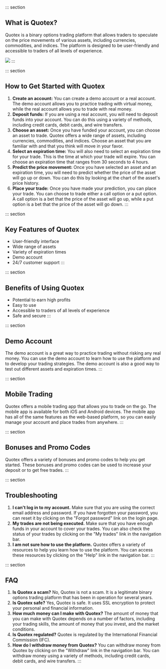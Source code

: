 ::: section
## What is Quotex?

Quotex is a binary options trading platform that allows traders to
speculate on the price movements of various assets, including
currencies, commodities, and indices. The platform is designed to be
user-friendly and accessible to traders of all levels of experience.

[![](https://static.quotex.io/files/4_en/300_250.jpg)](https://traff.sbs/brokerqxlid)
:::

::: section
## How to Get Started with Quotex

1.  **Create an account:** You can create a demo account or a real
    account. The demo account allows you to practice trading with
    virtual money, while the real account allows you to trade with real
    money.
2.  **Deposit funds:** If you are using a real account, you will need to
    deposit funds into your account. You can do this using a variety of
    methods, including credit cards, debit cards, and wire transfers.
3.  **Choose an asset:** Once you have funded your account, you can
    choose an asset to trade. Quotex offers a wide range of assets,
    including currencies, commodities, and indices. Choose an asset that
    you are familiar with and that you think will move in your favor.
4.  **Select an expiration time:** You will also need to select an
    expiration time for your trade. This is the time at which your trade
    will expire. You can choose an expiration time that ranges from 30
    seconds to 4 hours.
5.  **Predict the price movement:** Once you have selected an asset and
    an expiration time, you will need to predict whether the price of
    the asset will go up or down. You can do this by looking at the
    chart of the asset\'s price history.
6.  **Place your trade:** Once you have made your prediction, you can
    place your trade. You can choose to trade either a call option or a
    put option. A call option is a bet that the price of the asset will
    go up, while a put option is a bet that the price of the asset will
    go down.
:::

::: section
## Key Features of Quotex

-   User-friendly interface
-   Wide range of assets
-   Variety of expiration times
-   Demo account
-   24/7 customer support
:::

::: section
## Benefits of Using Quotex

-   Potential to earn high profits
-   Easy to use
-   Accessible to traders of all levels of experience
-   Safe and secure
:::

::: section
## Demo Account

The demo account is a great way to practice trading without risking any
real money. You can use the demo account to learn how to use the
platform and to develop your trading strategies. The demo account is
also a good way to test out different assets and expiration times.
:::

::: section
## Mobile Trading

Quotex offers a mobile trading app that allows you to trade on the go.
The mobile app is available for both iOS and Android devices. The mobile
app has all of the same features as the web-based platform, so you can
easily manage your account and place trades from anywhere.
:::

::: section
## Bonuses and Promo Codes

Quotex offers a variety of bonuses and promo codes to help you get
started. These bonuses and promo codes can be used to increase your
deposit or to get free trades.
:::

::: section
## Troubleshooting

1.  **I can\'t log in to my account.**
    Make sure that you are using the correct email address and password.
    If you have forgotten your password, you can reset it by clicking on
    the "Forgot password" link on the login page.
2.  **My trades are not being executed.**
    Make sure that you have enough funds in your account to cover your
    trades. You can also check the status of your trades by clicking on
    the "My trades" link in the navigation bar.
3.  **I am not sure how to use the platform.**
    Quotex offers a variety of resources to help you learn how to use
    the platform. You can access these resources by clicking on the
    "Help" link in the navigation bar.
:::

::: section
## FAQ

1.  **Is Quotex a scam?**
    No, Quotex is not a scam. It is a legitimate binary options trading
    platform that has been in operation for several years.
2.  **Is Quotex safe?**
    Yes, Quotex is safe. It uses SSL encryption to protect your personal
    and financial information.
3.  **How much money can I make with Quotex?**
    The amount of money that you can make with Quotex depends on a
    number of factors, including your trading skills, the amount of
    money that you invest, and the market conditions.
4.  **Is Quotex regulated?**
    Quotex is regulated by the International Financial Commission (IFC).
5.  **How do I withdraw money from Quotex?**
    You can withdraw money from Quotex by clicking on the
    "Withdraw" link in the navigation bar. You can withdraw money
    using a variety of methods, including credit cards, debit cards, and
    wire transfers.
:::

